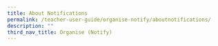 ```yaml
---
title: About Notifications
permalink: /teacher-user-guide/organise-notify/aboutnotifications/
description: ""
third_nav_title: Organise (Notify)
---
```

